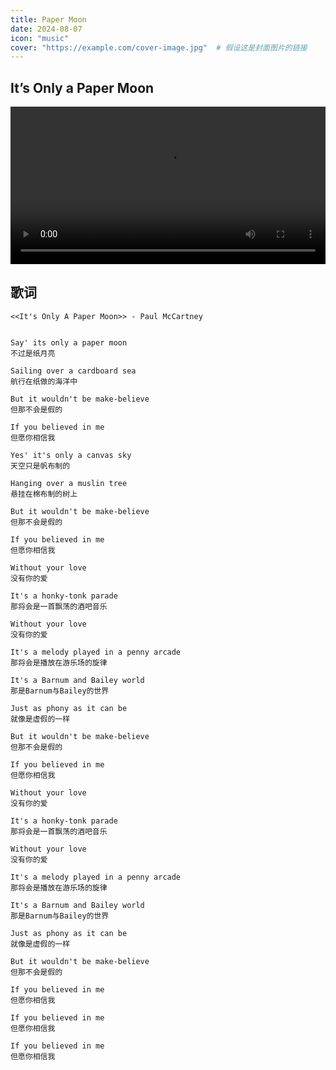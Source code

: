```yaml
---
title: Paper Moon
date: 2024-08-07
icon: "music"
cover: "https://example.com/cover-image.jpg"  # 假设这是封面图片的链接
---
```


## It’s Only a Paper Moon

<video width="100%" controls="true">
  <source src="https://draveller.oss-cn-beijing.aliyuncs.com/video/It%27s%20Only%20A%20Paper%20Moon.mp4" type="video/mp4">
</video>


## 歌词


```text
<<It's Only A Paper Moon>> - Paul McCartney


Say' its only a paper moon
不过是纸月亮

Sailing over a cardboard sea
航行在纸做的海洋中

But it wouldn't be make-believe
但那不会是假的

If you believed in me
但愿你相信我

Yes' it's only a canvas sky
天空只是帆布制的

Hanging over a muslin tree
悬挂在棉布制的树上

But it wouldn't be make-believe
但那不会是假的

If you believed in me
但愿你相信我

Without your love
没有你的爱

It's a honky-tonk parade
那将会是一首飘荡的酒吧音乐

Without your love
没有你的爱

It's a melody played in a penny arcade
那将会是播放在游乐场的旋律

It's a Barnum and Bailey world
那是Barnum与Bailey的世界

Just as phony as it can be
就像是虚假的一样

But it wouldn't be make-believe
但那不会是假的

If you believed in me
但愿你相信我

Without your love
没有你的爱

It's a honky-tonk parade
那将会是一首飘荡的酒吧音乐

Without your love
没有你的爱

It's a melody played in a penny arcade
那将会是播放在游乐场的旋律

It's a Barnum and Bailey world
那是Barnum与Bailey的世界

Just as phony as it can be
就像是虚假的一样

But it wouldn't be make-believe
但那不会是假的

If you believed in me
但愿你相信我

If you believed in me
但愿你相信我

If you believed in me
但愿你相信我
```

